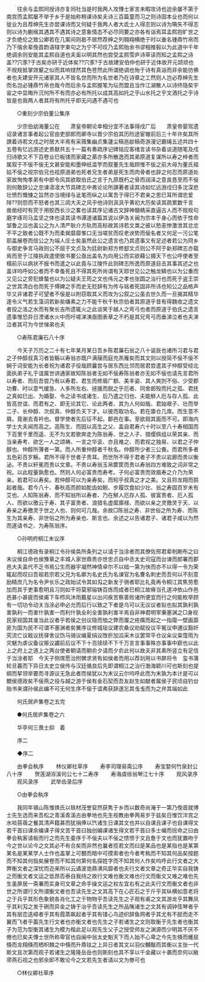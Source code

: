 <!-- { "loadSidebar": true } -->
　　往余与孟熙同授诗亦复同社当是时我两人攻慱士家言未暇攻诗也迨余屡不第于南宫而孟熙屡不举于乡于是始称稍课诗矣夫诗三百篇童而习之则诗固本业也而何以徙业为且荐绅先生亦尝课诗而又何疑于我两人者大氐士人得志则以诗为嗃矢不得志则以诗为蒯缑其遇其不遇其诗之意象情态不必尽同要之亦各有诣焉耳孟熙抱旷世之才负绝伦之致公卿若在几案间则曷不居然荐绅之列翱翔横绝于时以垂名锺鼎竹帛而乃下偕余辈俛首韵语辖字束句之为宁不可叹乃孟熙贻余书谬相推毂以为此道中千年绝调余则安能其孟熙自道也夫奚以明其然也尝受孟熙雪庐诗草读而知之孟熙之诗盖??穴豕?于古矣亦研于近体矣??穴豕?于古故建安伯仲也研于近体故开元颉顽也不规规抵掌效颦之似而其响铿然其色苍然此所谓绝调也殆于诗有真诣而非余能彷佛者也夫建安开元诸家其人不皆名世而所为名世者乃在诗章之工然则人岂必荐绅先生而名岂必锺鼎竹帛也哉今而后余与孟熙握笔为坛而盟且当作江湖散人以诗终隐矣宇宙之中显晦升沉何所不有而亦必有所托以成其高如托之乎山水托之乎文酒托之乎诗皆是也我两人者其将有所托乎即无问遇不遇可也 

　　○重刻少宗伯董公集序 

　　少宗伯幼海董公在　　肃皇帝朝论幸相分宜不法事得戍广后　　肃皇帝晏驾遗诏录诸言事者起公官由吏部郎而卿寺以晋少宗伯其历险途宦辙前后三十年许矣其所譔着诗若文戍之时居大半焉有采薇集幽贞集蘧尘稿邕歈稿奇游漫记霸绳五述共四十五卷有忆远游述史景献共五十一篇有奏疏序记碑铭应客绪言读书杂着谈道随笔及戍归诗歌又不下百卷业巳板镂而家藏之苐亦多所散逸而其弟原道复谋所以寿之梓者而属叙于不佞不佞无文甚安能和墨伸纸滥竽而叙董先生哉顾惟不佞之前大母为董氏祖姑不佞之视宗伯兄也视原道弟也死者兄生者弟是死生而肉骨者也辞之何忍而原道处家故恂恂孝弟有中郎令风其欲取伯氏之言于九原既朽之骨而润泽之意良恳至而不佞则何敢辞公之忠谏凛凛大节具碑志中弗论论所譔著者读其诗如忆远游戍归多沈深悲壮愤烈慨慷之旨然亦当境绿与泚笔而纵之以寓吾于得巳不君亲之思巳耳所谓忠爱陫??则怨而不怒者也其三闾大夫之风乎他诗则沨沨乎黄初大历矣读其疏累数千言凿凿经时有究于用胶西长沙之畧也读其序记诸古文辞神髓棈采直逼古人而不规规句磨字琢司马孟坚之体也读其读书谭道诸篇其说以伊洛关闽为宗本于身心而依于性命邹鲁之泒也盖公之为人清严耿介方轨而高标故其诗若文类之彼以慹恚惨激泄其忿忿不平之致者公既不为而柔巽靡靡奓口无当嗟贫而叹老谀势而佞名者又何足一污公笔耶盖展卷而信公之为端人庄士矣虽然此公之遗言也乃其遗事又有足述者若公为冏乡与御史争言马政则公不屈于文贞及为廷尉新郑方修郄文贞则公不阿于新郑碑志亦载焉而至于江陵执政遣使致书要公亟出盖名为向用公而实欲藉公摄天下也公呼使者至榻前示以病状不报书而遣之以此竟与江陵忤此则碑志所逸而原道目击其事其述之也盖详呜呼如公者而不幸蚤死且不得其死所尚谓有天耶世见公之触龙鳞也以为公重而又见公之旁犯蜂螫也以为公疑夫王筠之文也伟元之孝也张圆之治行也而死于盗王崇之世其清白也而死于傅婢之手而史无贬辞有为传与铭者死固非所讳也矧公之品格声华又非诸君子可望者不佞是以附窃取其义而攻为公叙之公虽去世久而一旦揭其精华遂令义气若生藻词若新矣缣素之力不能千秋千秋宗伯者其原道乎昔有得魏收之遗文者投之洛之水而有聚长吉所遗辄火之此谈笑于越人之弯弓也者而原道于伯氏之遗言遗事惟恐异日湮诸水火中而吁嗟涕洟亟图表章之不朽是其兄弯弓而垂涕泣者也夫涕泣者其可为今世悌弟也夫 

　　○寿陈君廉石八十序 

　　今天子万历之二十有七年某月某日吾乡陈君廉石翁之八十诞辰也诸所习君与君之子仲醇叔真习者皆觞以寿翁亦既户满屦而庭充羔雁矣而其文则以授简不佞不佞不娴于词安能为长者祝为诸君子役哉顾曩尝与居东西比邻而居君尝遣其子仲醇受经北面执弟子礼于谊属世讲通家故知陈翁者无如不佞寿陈翁者亦无如不佞也请先言君所以寿者、而后吾尝乃有以寿君、君生而修眉广额、美丰姿、其人爽剀不俗、少受郡功曹、时以意气缓急、人多所左右、拯援而脱之乎厄者、同舍郎殁而托之孤、君抚之真如巳出、为婚娶、令之读书成诸生、后乃遣之归也、夫能觧人厄与存人孤、此皆高世谊、而君有之、即无论其它、论此两者、其为人何如哉、君始艰子、壮而举二子、长仲醇、次叔真、仲醇负天下才。以彼而取功名。若在廪仓几席。而生意不屑。竟谢去青衿也。督学使者先后征不起。郡邑在事。至欲觌其面而不可。即海内学士大夫闻而高之。高陈生、而因以高生之父、盖自君寿六十时以至八十寿相国而下百里千里而遥、无不为文若歌奔走为陈翁寿、世之人子、猎缨佩组以荣其亲、而当亲寿考、欲乞一人之颂祷、一言之华衮、亦且难之、而君视之独易、以君之子仲醇也、仲醇所薄者一第。而人所重仲醇者千秋名。仲醇所少者三公飬。而君所多者五色彩百岁觞。君所不得于世者子贵耳。而世所不得于君者子不贵以岩廊而贵以衡泌。不贵以轩冕而贵以文章。不贵以寿翁玉帛篚筐而贵以寿翁四方难致之词非常之祝。以此程量孰愈也。然则人何必富贵而寿考。子何必富贵而效眉寿之介乃为荣亲。若君可以寿矣。若仲醇可以为亲寿矣。而矧乎叔真之才之美。又且将龙翔而鹄起者哉。君今八十、春秋高而颜如酡齿如鲵、步履饮食如少壮、翁之寿固百岁未有艾也、人知陈翁寿、而不知翁所以寿者、乃在觧人厄存人孤、彼富贵者、厄人孤人、而欲以徼云于寿、其子富贵者、浪猎名虚縻廪禄、而欲以亲之灵徼灵于天、以寿亲之寿徼灵于世之人也、则何可几哉。余故□陈翁之寿、非世俗之所为寿、而陈生为其亲寿、非世俗之所为寿亲也、斯言也、余述之以告诸君子、诸君子咸以为然而遂请书之、为寿陈翁序。 

　　○孙明府桐江末议序 

　　桐江德政有录桐江令孙侯奂所条列之以请于当涂者而其僚佐邢君辈剞劂布之曰末议侯自命也侯豫章之丰城人家世鼎贵亦世忠贞自中丞太史司寇而台谏而郎署而郡邑大夫盖代不乏书焉公生而器宇凝然神情卓尔不以绌一第为怏而亦不以得一令为荣辄起而叹曰吾祖若宗若父兄为名卿为名史氏为名谏官为名曹名刺史而吾何以不刻意励精庶几为名令尹长乐之政始试令其如刄之新发于铏者耶比礼竟再令桐江其焦劳愈加而其于吏事愈明且习则如干将莫邪镕铸百炼而成者巳桐江故瘠当孔道冲依山作邑邑甚小甚疲而侯甫下车栉风沐雨戴星以出问疾苦察善败诸所便宜而行之何能枚举顾有一切功令动关当涂必申必允而后行以致之下者是乌可以无议议者拟也拟其孰利孰害孰利一而害什孰害一而利什孰全利全害孰利害半焉自非神君明宰秉塞渊之□身视民家视国其谁当此议者乎若侯之创议隐而恤之弊而厘之疮痍而起之一指麾一壁画靡匪为国为民不可谓不塞渊者矣黉序议修城垣议建农桑议劝赋役议平冤议申逋议豁奸究流亡议戢议抚驿舍议饬马骑议编夏绢议攺折加泒采木议罢常平仓议籴议粜霪雨为灾魃为虐议备议赈议蠲前后议不下十百牍牍不下千万言言事事殊亦事事中窽也以此上之府上之道上之两台使者朝请而朝俞夕请而夕俞此何以故夫非其素所竖立有足信于当涂者耶　今天子侧席愿治拊髀求贤有如侯者而用以荐剡用以书屏将令　玺书蒲轮旦暮而下异日太史立侯传与汉廷循良后先即谓桐江之治行渤海颖川可也斯刻也提纲而挈领举要而寻源议无急此者而侯犹以为末议云尔呜呼此而为末孰为本计是可以覩侯德政矣不佞燕之役与越之游于侯有金石契而吾友赵生如献者属侯子民顷自钓台贻书来谓孙侯此编不可无何生序不佞于谊弗获辞遂忘其戋戋而为之弁其端如此 

　　何氏居庐集卷之五完 

　　●何氏居庐集卷之六 

　　华亭何三畏士抑　着 

　　序二 

　　◆序二 

　　由拳会秇序 
　　林仪卿社草序 
　　寿李司理易斋公序 
　　寿宝婺何竹泉封公八十序 
　　贺莲湖洊溪何公七十二寿序 
　　寿海虞徐翁琴江七十序 
　　观风录序 
　　观风录序 
　　武举齿录后序 

　　○由拳会秇序 

　　我同年锡山陈惟焕氏以轶材茂誉裒然获隽于乡而以数奇尚淹于一第乃俛首就博士先生选而来吾松之青溪青溪古由拳地也先生视教由拳两易岁于兹矣日惟饮泮宫之水啖苜蓿之餐其清声籍甚而犹捐俸以饩诸生日课其文也并以自课且课子也自课得文若干首曰课余编课子得文苦干首曰独创编课诸生得文若干首曰多士编而捴命之曰由拳会秇客请板而行之而先生委序于不佞夫以不佞之愦愦于文且惫于文也而犹置吻于今之世以论今之文其必不有合矣而非然也曩者揽若文而曰是某品也是某指也是某第某名是某某学人士作也盖掌上可覩而暗中可摸索者也今者考秇而不知其何品矣按题而不知其何指矣展卷而不知其何第何名探姓字而不知其何人作矣呜呼此行文者之大弊衡文者之深忧而迩来所以云谲波诡鼎沸风靡者也夫行文者文章之奇正华实自我铸之而衡文者文运之低昂否泰自我持之故行文难也衡文难也行文而衡文又难之难也先生虽屏居一斋署而实身司文章之命手操文运之权左宜右有之此夫行文而衡文者也非世之所谓行文所谓衡文者也吾读先生之文其高下在心匠石之于斤乎其纵横如意老将之于兵乎其形色象貌各肖化工之于物物乎吾读先生之子观有甫之文其游龙乎其舞凤乎其利刄之发于硎而异金之铸于冶乎吾读先生之所品隲诸生之文其有调钟弦琴者乎其有层峦迭嶂者乎其有霞蒸飙起者乎其有镂心鸟迹织辞鱼网者乎其尤有不胫而走不翼而飞者乎葢先生行文者也亦衡文者也先生之子若诸生之文则取衡于先生者也衡其子为范为型衡其诸生为模为楷此足以观先生父子之授受师友之渊源而少明其不厌不倦也巳矣夫慱士世所称卑官也自闽中翁太史魁天下而人始不心卑之今先生倏而蠖屈倏而龙翔倏而栖枳棘之中倏而升鼎铉之上异日者其文以羽仪黼黻而其衡以主张一代斯文且次第而观子若诸生之隆隆岳岳也则斯刻也其不享以千金藏以十袭而奈何以敝帚燕石视之也邪余即不敢论今之文若先生者请以文为劵可也 

　　○林仪卿社草序 

